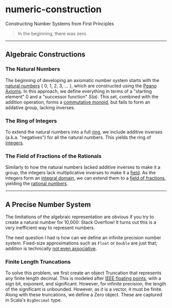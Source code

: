 # numeric-construction

Constructing Number Systems from First Principles

> In the beginning, there was zero.

---
## Algebraic Constructions

### The Natural Numbers

The beginning of developing an axiomatic number system starts with the [natural numbers](https://en.wikipedia.org/wiki/Natural_number) { 0, 1, 2, 3, ... }, which are constructed using the [Peano Axioms](https://en.wikipedia.org/wiki/Peano_axioms).  In this approach, we define everything in terms of a "starting element" 0 and a "successor function" _S(a)_.  This set, combined with the addition operation, forms a [commutative monoid](https://en.wikipedia.org/wiki/Monoid), but fails to form an addative group, lacking inverses.

### The Ring of Integers

To extend the natural numbers into a full [ring](https://en.wikipedia.org/wiki/Ring_(mathematics)), we include additive inverses (a.k.a. "negatives") for all the natural numbers.  This yields the ring of [integers](https://en.wikipedia.org/wiki/Integer).

### The Field of Fractions of the Rationals

Similarly to how the natural numbers lacked additive inverses to make it a group, the integers lack multiplicative inverses to make it a [field](https://en.wikipedia.org/wiki/Field_(mathematics)).  As the integers form an [integral domain](https://en.wikipedia.org/wiki/Integral_domain), we can extend them to a [field of fractions](https://en.wikipedia.org/wiki/Field_of_fractions), yielding the [rational numbers](https://en.wikipedia.org/wiki/Rational_number).

---
## A Precise Number System

The limitations of the algebraic representation are obvious if you try to create a natural number for 10,000: Stack Overflow!  It turns out this is a very inefficient way to represent numbers.

The next question I had is how can we define an infinite precision number system.  Fixed-size approximations such as `Float` or `Double` are just that; addition is technically [not even associative](https://en.wikipedia.org/wiki/Associative_property#Nonassociativity_of_floating_point_calculation).
  
### Finite Length Truncations

To solve this problem, we first create an object Truncation that represents any finite length decimal.  This is modeled after [IEEE floating points](https://en.wikipedia.org/wiki/IEEE_754), with a sign bit, exponent, and significant.  However, for infinite precision, the length of the significant is unbounded.  However, as it is a vector, it must be finite.  Along with these truncations, we define a Zero object.  These are captured in Scala's `BigDecimal` type.